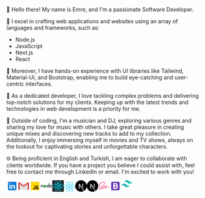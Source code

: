 👋 Hello there! My name is Emre, and I'm a passionate Software Developer.

🔧 I excel in crafting web applications and websites using an array of languages and frameworks, such as:

- Node.js
- JavaScript
- Next.js
- React

🎨 Moreover, I have hands-on experience with UI libraries like Tailwind, Material-UI, and Bootstrap, enabling me to build eye-catching and user-centric interfaces.

🚀 As a dedicated developer, I love tackling complex problems and delivering top-notch solutions for my clients. Keeping up with the latest trends and technologies in web development is a priority for me.

🎵 Outside of coding, I'm a musician and DJ, exploring various genres and sharing my love for music with others. I take great pleasure in creating unique mixes and discovering new tracks to add to my collection. Additionally, I enjoy immersing myself in movies and TV shows, always on the lookout for captivating stories and unforgettable characters.

🌐 Being proficient in English and Turkish, I am eager to collaborate with clients worldwide. If you have a project you believe I could assist with, feel free to contact me through LinkedIn or email. I'm excited to work with you!

[<img width="30" src="./logo/icons8-linkedin.svg" align="left"/>][linkedin]
[<img width="30" src="./logo/icons8-gmail-logo.svg" align="left"/>][gmail]
<img width="30" src="./logo/icons8-javascript.svg" align="left"/>
<img width="30" src="./logo/icons8-nodejs.svg" align="left"/>
<img width="30" src="./logo/react-1.svg" align="left"/>
<img width="30" src="./logo/react-2.svg" align="left"/>
<img width="30" src="./logo/next-js.svg" align="left"/>
<img width="30" src="./logo/nextjs-icon-svgrepo-com.svg" align="left"/>
<img width="30" src="./logo/icons8-sass.svg" align="left"/>
<img width="30" src="./logo/icons8-bootstrap.svg" align="left"/>
<img width="30" src="./logo/tailwindcss.svg" align="left"/>

[linkedin]: https://www.linkedin.com/in/emre-turan/
[gmail]: mailto:itsemreturan@gmail.com
